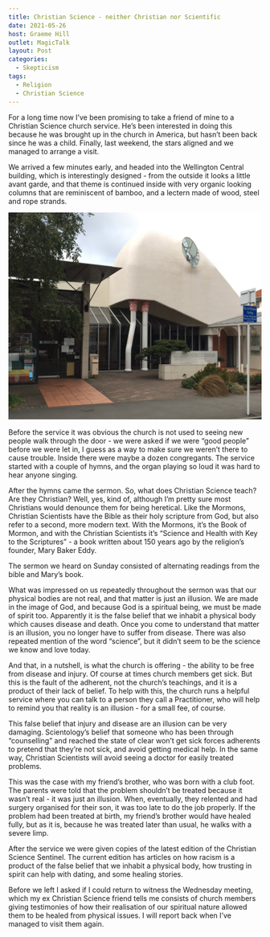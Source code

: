 ```yaml
---
title: Christian Science - neither Christian nor Scientific
date: 2021-05-26
host: Graeme Hill
outlet: MagicTalk
layout: Post
categories:
  - Skepticism
tags:
  - Religion
  - Christian Science
---
```



For a long time now I’ve been promising to take a friend of mine to a Christian Science church service. He’s been interested in doing this because he was brought up in the church in America, but hasn’t been back since he was a child. Finally, last weekend, the stars aligned and we managed to arrange a visit.

<!-- more -->

We arrived a few minutes early, and headed into the Wellington Central building, which is interestingly designed - from the outside it looks a little avant garde, and that theme is continued inside with very organic looking columns that are reminiscent of bamboo, and a lectern made of wood, steel and rope strands.

![Wellington Christian Science](./Cb98eW1WAAA0JbM.jpg)

Before the service it was obvious the church is not used to seeing new people walk through the door - we were asked if we were “good people” before we were let in, I guess as a way to make sure we weren’t there to cause trouble. Inside there were maybe a dozen congregants. The service started with a couple of hymns, and the organ playing so loud it was hard to hear anyone singing.

After the hymns came the sermon. So, what does Christian Science teach? Are they Christian? Well, yes, kind of, although I’m pretty sure most Christians would denounce them for being heretical. Like the Mormons, Christian Scientists have the Bible as their holy scripture from God, but also refer to a second, more modern text. With the Mormons, it’s the Book of Mormon, and with the Christian Scientists it’s “Science and Health with Key to the Scriptures” - a book written about 150 years ago by the religion’s founder, Mary Baker Eddy.

The sermon we heard on Sunday consisted of alternating readings from the bible and Mary’s book.

What was impressed on us repeatedly throughout the sermon was that our physical bodies are not real, and that matter is just an illusion. We are made in the image of God, and because God is a spiritual being, we must be made of spirit too. Apparently it is the false belief that we inhabit a physical body which causes disease and death. Once you come to understand that matter is an illusion, you no longer have to suffer from disease. There was also repeated mention of the word “science”, but it didn’t seem to be the science we know and love today.

And that, in a nutshell, is what the church is offering - the ability to be free from disease and injury. Of course at times church members get sick. But this is the fault of the adherent, not the church’s teachings, and it is a product of their lack of belief. To help with this, the church runs a helpful service where you can talk to a person they call a Practitioner, who will help to remind you that reality is an illusion - for a small fee, of course.

This false belief that injury and disease are an illusion can be very damaging. Scientology’s belief that someone who has been through “counselling” and reached the state of clear won’t get sick forces adherents to pretend that they’re not sick, and avoid getting medical help. In the same way, Christian Scientists will avoid seeing a doctor for easily treated problems.

This was the case with my friend’s brother, who was born with a club foot. The parents were told that the problem shouldn’t be treated because it wasn’t real - it was just an illusion. When, eventually, they relented and had surgery organised for their son, it was too late to do the job properly. If the problem had been treated at birth, my friend’s brother would have healed fully, but as it is, because he was treated later than usual, he walks with a severe limp.

After the service we were given copies of the latest edition of the Christian Science Sentinel. The current edition has articles on how racism is a product of the false belief that we inhabit a physical body, how trusting in spirit can help with dating, and some healing stories.

Before we left I asked if I could return to witness the Wednesday meeting, which my ex Christian Science friend tells me consists of church members giving testimonies of how their realisation of our spiritual nature allowed them to be healed from physical issues. I will report back when I’ve managed to visit them again.
